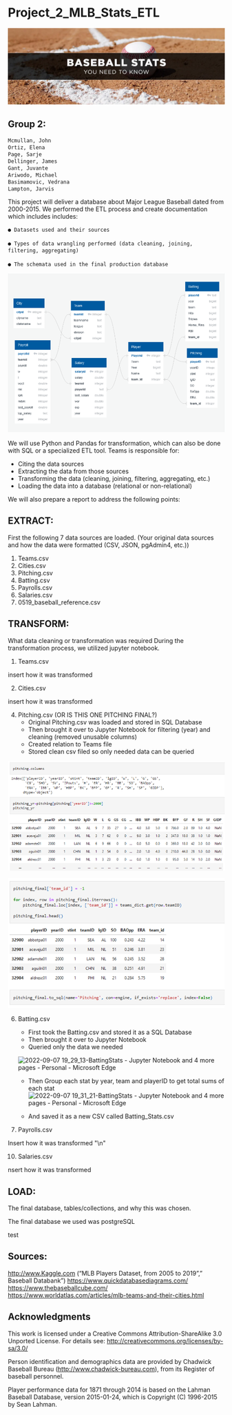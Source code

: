 # Project_2_MLB_Stats_ETL

![image](images/Baseball_Stats_You_Need_To_Know.png)


## Group 2:  

    Mcmullan, John
    Ortiz, Elena
    Page, Sarje 
    Dellinger, James 
    Gant, Juvante 
    Ariwodo, Michael 
    Basimamovic, Vedrana 
    Lampton, Jarvis 
    
   This project will deliver a database about Major League Baseball dated from 2000-2015. We performed the ETL process and create documentation which includes includes: 

    ● Datasets used and their sources 

    ● Types of data wrangling performed (data cleaning, joining, filtering, aggregating) 

    ● The schemata used in the final production database
    
   
 ![image](images/moneyball_erd.png)
 
We will use Python and Pandas for transformation, which can also be done with SQL or a specialized ETL tool. 
Teams is responsible for:
  - Citing the data sources
  - Extracting the data from those sources
  - Transforming the data (cleaning, joining, filtering, aggregating, etc.)
  - Loading the data into a database (relational or non-relational)

We will also prepare a report to address the following points:
  
 ## **EXTRACT:** 
 
 First the following 7 data sources are loaded. (Your original data sources and how the data were formatted (CSV, JSON, pgAdmin4, etc.))
  1. Teams.csv
  2. Cities.csv
  3. Pitching.csv 
  4. Batting.csv
  5. Payrolls.csv
  6. Salaries.csv
  7. 0519_baseball_reference.csv
  
  
 ##  **TRANSFORM:**
  
  What data cleaning or transformation was required
  During the transformation process, we utilized jupyter notebook. 
  
  1. Teams.csv


  insert how it was transformed


  2. Cities.csv


  insert how it was transformed


  4. Pitching.csv (OR IS THIS ONE PITCHING FINAL?)
     - Original Pitching.csv was loaded and stored in SQL Database
     - Then brought it over to Jupyter Notebook for filtering (year) and cleaning (removed unusable columns)
     - Created relation to Teams file 
     - Stored clean csv filed so only needed data can be queried 
     
![image](images/pitching.png)

![image](images/pitching2.png)



  6. Batting.csv
     - First took the Batting.csv and stored it as a SQL Database
     - Then brought it over to Jupyter Notebook
     - Queried only the data we needed
     
     ![2022-09-07 19_29_13-BattingStats - Jupyter Notebook and 4 more pages - Personal - Microsoft​ Edge](https://user-images.githubusercontent.com/100164773/189000578-90cf0d09-04b6-4cce-a6df-bc0ba98376c8.png)

     - Then Group each stat by year, team and playerID to get total sums of each stat
![2022-09-07 19_31_21-BattingStats - Jupyter Notebook and 4 more pages - Personal - Microsoft​ Edge](https://user-images.githubusercontent.com/100164773/189000970-6267079a-8a98-4e22-93a5-ff7e245f7a20.png)

     - And saved it as a new CSV called Batting_Stats.csv

  8. Payrolls.csv


  Insert how it was transformed "\n"


  10. Salaries.csv


  nsert how it was transformed

  
 ##  **LOAD:** 
 
  The final database, tables/collections, and why this was chosen.

  
  The final database we used was postgreSQL

  test
 


## Sources:  

http://www.Kaggle.com (“MLB Players Dataset, from 2005 to 2019”,” Baseball Databank”) 
https://www.quickdatabasediagrams.com/  
https://www.thebaseballcube.com/  
https://www.worldatlas.com/articles/mlb-teams-and-their-cities.html

## Acknowledgments

This work is licensed under a Creative Commons Attribution-ShareAlike
3.0 Unported License. For details see:
http://creativecommons.org/licenses/by-sa/3.0/

Person identification and demographics data are provided by
Chadwick Baseball Bureau (http://www.chadwick-bureau.com),
from its Register of baseball personnel.

Player performance data for 1871 through 2014 is based on the
Lahman Baseball Database, version 2015-01-24, which is
Copyright (C) 1996-2015 by Sean Lahman.
